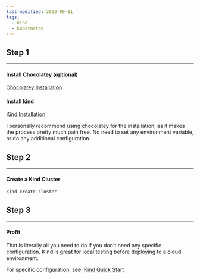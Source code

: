 ```yaml
---
last-modified: 2023-09-11
tags:
  - kind
  - kubernetes
---
```

## Step 1
---
#### Install Chocolatey (optional)
[Chocolatey Installation](https://chocolatey.org/install)

#### Install kind
[Kind Installation](https://kind.sigs.k8s.io/docs/user/quick-start/#installation) 

I personally recommend using chocolatey for the installation, as it makes the process pretty much pain free. No need to set any environment variable, or do any additional configuration.

## Step 2
---
#### Create a Kind Cluster

```shell
kind create cluster
```

## Step 3
---
#### Profit

That is literally all you need to do if you don't need any specific configuration. Kind is great for local testing before deploying to a cloud environment.

For specific configuration, see: [Kind Quick Start](https://kind.sigs.k8s.io/docs/user/quick-start/)
